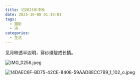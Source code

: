 ```yaml
---
title: 记2025年中秋
date: 2025-10-08 01:19:01
tags:
  - 摄影
  - 诗
categories:
  - 生活
---
```

见月映透半边明，穿纱缀靛戒长情。

![IMG_0256.jpeg](https://s2.loli.net/2025/10/08/4yELvFeoGpA9kUQ.jpg)

![14DAEC6F-BD75-42CE-8408-59AAD88CC7B9_1_102_o.jpeg](https://s2.loli.net/2025/10/08/zy9DWuAkQmXiUo7.jpg)